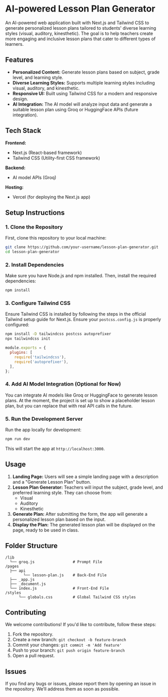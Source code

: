 # AI-powered Lesson Plan Generator

An AI-powered web application built with Next.js and Tailwind CSS to generate personalized lesson plans tailored to students' diverse learning styles (visual, auditory, kinesthetic). The goal is to help teachers create more engaging and inclusive lesson plans that cater to different types of learners.

## Features

- **Personalized Content:** Generate lesson plans based on subject, grade level, and learning style.
- **Diverse Learning Styles:** Supports multiple learning styles including visual, auditory, and kinesthetic.
- **Responsive UI:** Built using Tailwind CSS for a modern and responsive design.
- **AI Integration:** The AI model will analyze input data and generate a suitable lesson plan using Groq or HuggingFace APIs (future integration).

## Tech Stack

**Frontend:**
- Next.js (React-based framework)
- Tailwind CSS (Utility-first CSS framework)

**Backend:**
- AI model APIs (Groq)

**Hosting:**
- Vercel (for deploying the Next.js app)

## Setup Instructions

### 1. Clone the Repository

First, clone this repository to your local machine:

```bash
git clone https://github.com/your-username/lesson-plan-generator.git
cd lesson-plan-generator
```

### 2. Install Dependencies

Make sure you have Node.js and npm installed. Then, install the required dependencies:

```bash
npm install
```

### 3. Configure Tailwind CSS

Ensure Tailwind CSS is installed by following the steps in the official Tailwind setup guide for Next.js.
Ensure your `postcss.config.js` is properly configured:
```bash
npm install -D tailwindcss postcss autoprefixer
npx tailwindcss init

```
```js
module.exports = {
  plugins: [
    require('tailwindcss'),
    require('autoprefixer'),
  ],
};
```

### 4. Add AI Model Integration (Optional for Now)

You can integrate AI models like Groq or HuggingFace to generate lesson plans.
At the moment, the project is set up to show a placeholder lesson plan, but you can replace that with real API calls in the future.

### 5. Run the Development Server

Run the app locally for development:

```bash
npm run dev
```

This will start the app at `http://localhost:3000`.

## Usage

1. **Landing Page:** Users will see a simple landing page with a description and a "Generate Lesson Plan" button.
2. **Lesson Plan Generator:** Teachers will input the subject, grade level, and preferred learning style. They can choose from:
   - Visual
   - Auditory
   - Kinesthetic
3. **Generate Plan:** After submitting the form, the app will generate a personalized lesson plan based on the input.
4. **Display the Plan:** The generated lesson plan will be displayed on the page, ready to be used in class.

## Folder Structure

```
/lib
  └── groq.js                 # Prompt File
/pages
  ├── api
        └── lesson-plan.js    # Back-End File
  ├── _app.js                
  ├── _document.js            
  └── index.js                # Front-End File
/styles
      └── globals.css         # Global Tailwind CSS styles
```

## Contributing

We welcome contributions! If you'd like to contribute, follow these steps:

1. Fork the repository.
2. Create a new branch: `git checkout -b feature-branch`
3. Commit your changes: `git commit -m 'Add feature'`
4. Push to your branch: `git push origin feature-branch`
5. Open a pull request.

## Issues

If you find any bugs or issues, please report them by opening an issue in the repository. We’ll address them as soon as possible.



